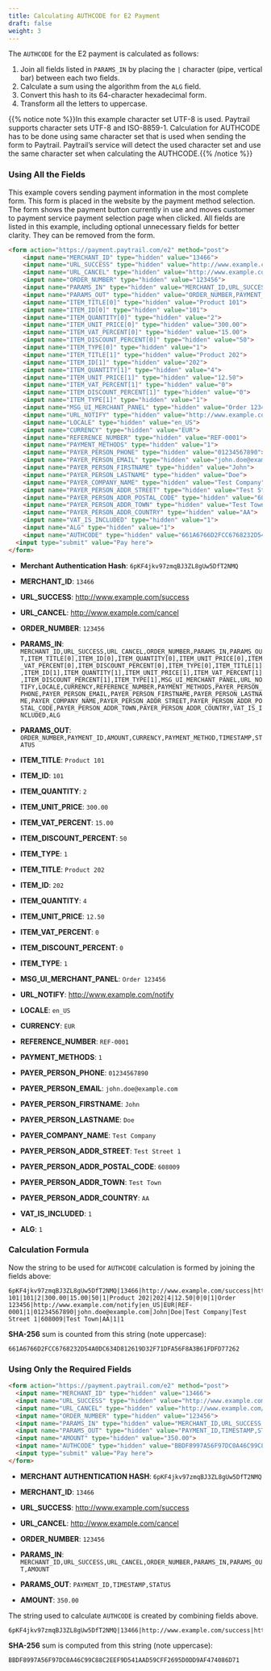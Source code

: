 ```yaml
---
title: Calculating AUTHCODE for E2 Payment
draft: false
weight: 3
---
```


The `AUTHCODE` for the E2 payment is calculated as follows:

1. Join all fields listed in `PARAMS_IN` by placing the `|` character (pipe, vertical bar) between each two fields.
2. Calculate a sum using the algorithm from the `ALG` field.
3. Convert this hash to its 64-character hexadecimal form.
4. Transform all the letters to uppercase.

{{% notice note %}}In this example character set UTF-8 is used. Paytrail supports character sets UTF-8 and ISO-8859-1. Calculation for AUTHCODE has to be done using same character set that is used when sending the form to Paytrail. Paytrail’s service will detect the used character set and use the same character set when calculating the AUTHCODE.{{% /notice %}}

### Using All the Fields

This example covers sending payment information in the most complete form. This form is placed in the website by the payment method selection. The form shows the payment button currently in use and moves customer to payment service payment selection page when clicked. All fields are listed in this example, including optional unnecessary fields for better clarity. They can be removed from the form.

```html
<form action="https://payment.paytrail.com/e2" method="post">
    <input name="MERCHANT_ID" type="hidden" value="13466">
    <input name="URL_SUCCESS" type="hidden" value="http://www.example.com/success">
    <input name="URL_CANCEL" type="hidden" value="http://www.example.com/cancel">
    <input name="ORDER_NUMBER" type="hidden" value="123456">
    <input name="PARAMS_IN" type="hidden" value="MERCHANT_ID,URL_SUCCESS,URL_CANCEL,ORDER_NUMBER,PARAMS_IN,PARAMS_OUT,ITEM_TITLE[0],ITEM_ID[0],ITEM_QUANTITY[0],ITEM_UNIT_PRICE[0],ITEM_VAT_PERCENT[0],ITEM_DISCOUNT_PERCENT[0],ITEM_TYPE[0],ITEM_TITLE[1],ITEM_ID[1],ITEM_QUANTITY[1],ITEM_UNIT_PRICE[1],ITEM_VAT_PERCENT[1],ITEM_DISCOUNT_PERCENT[1],ITEM_TYPE[1],MSG_UI_MERCHANT_PANEL,URL_NOTIFY,LOCALE,CURRENCY,REFERENCE_NUMBER,PAYMENT_METHODS,PAYER_PERSON_PHONE,PAYER_PERSON_EMAIL,PAYER_PERSON_FIRSTNAME,PAYER_PERSON_LASTNAME,PAYER_COMPANY_NAME,PAYER_PERSON_ADDR_STREET,PAYER_PERSON_ADDR_POSTAL_CODE,PAYER_PERSON_ADDR_TOWN,PAYER_PERSON_ADDR_COUNTRY,VAT_IS_INCLUDED,ALG">
    <input name="PARAMS_OUT" type="hidden" value="ORDER_NUMBER,PAYMENT_ID,AMOUNT,CURRENCY,PAYMENT_METHOD,TIMESTAMP,STATUS">
    <input name="ITEM_TITLE[0]" type="hidden" value="Product 101">
    <input name="ITEM_ID[0]" type="hidden" value="101">
    <input name="ITEM_QUANTITY[0]" type="hidden" value="2">
    <input name="ITEM_UNIT_PRICE[0]" type="hidden" value="300.00">
    <input name="ITEM_VAT_PERCENT[0]" type="hidden" value="15.00">
    <input name="ITEM_DISCOUNT_PERCENT[0]" type="hidden" value="50">
    <input name="ITEM_TYPE[0]" type="hidden" value="1">
    <input name="ITEM_TITLE[1]" type="hidden" value="Product 202">
    <input name="ITEM_ID[1]" type="hidden" value="202">
    <input name="ITEM_QUANTITY[1]" type="hidden" value="4">
    <input name="ITEM_UNIT_PRICE[1]" type="hidden" value="12.50">
    <input name="ITEM_VAT_PERCENT[1]" type="hidden" value="0">
    <input name="ITEM_DISCOUNT_PERCENT[1]" type="hidden" value="0">
    <input name="ITEM_TYPE[1]" type="hidden" value="1">
    <input name="MSG_UI_MERCHANT_PANEL" type="hidden" value="Order 123456">
    <input name="URL_NOTIFY" type="hidden" value="http://www.example.com/notify">
    <input name="LOCALE" type="hidden" value="en_US">
    <input name="CURRENCY" type="hidden" value="EUR">
    <input name="REFERENCE_NUMBER" type="hidden" value="REF-0001">
    <input name="PAYMENT_METHODS" type="hidden" value="1">
    <input name="PAYER_PERSON_PHONE" type="hidden" value="01234567890">
    <input name="PAYER_PERSON_EMAIL" type="hidden" value="john.doe@example.com">
    <input name="PAYER_PERSON_FIRSTNAME" type="hidden" value="John">
    <input name="PAYER_PERSON_LASTNAME" type="hidden" value="Doe">
    <input name="PAYER_COMPANY_NAME" type="hidden" value="Test Company">
    <input name="PAYER_PERSON_ADDR_STREET" type="hidden" value="Test Street 1">
    <input name="PAYER_PERSON_ADDR_POSTAL_CODE" type="hidden" value="608009">
    <input name="PAYER_PERSON_ADDR_TOWN" type="hidden" value="Test Town">
    <input name="PAYER_PERSON_ADDR_COUNTRY" type="hidden" value="AA">
    <input name="VAT_IS_INCLUDED" type="hidden" value="1">
    <input name="ALG" type="hidden" value="1">
    <input name="AUTHCODE" type="hidden" value="661A6766D2FCC6768232D54A0DC634D812619D32F71DFA56F8A3B61FDFD77262">
  <input type="submit" value="Pay here">
</form>
```

* **Merchant Authentication Hash**: `6pKF4jkv97zmqBJ3ZL8gUw5DfT2NMQ`

* **MERCHANT_ID**: `13466`

* **URL_SUCCESS**: <http://www.example.com/success>

* **URL_CANCEL**: <http://www.example.com/cancel>

* **ORDER_NUMBER**: `123456`

* **PARAMS_IN**: `MERCHANT_ID,URL_SUCCESS,URL_CANCEL,ORDER_NUMBER,PARAMS_IN,PARAMS_OUT,ITEM_TITLE[0],ITEM_ID[0],ITEM_QUANTITY[0],ITEM_UNIT_PRICE[0],ITEM_VAT_PERCENT[0],ITEM_DISCOUNT_PERCENT[0],ITEM_TYPE[0],ITEM_TITLE[1],ITEM_ID[1],ITEM_QUANTITY[1],ITEM_UNIT_PRICE[1],ITEM_VAT_PERCENT[1],ITEM_DISCOUNT_PERCENT[1],ITEM_TYPE[1],MSG_UI_MERCHANT_PANEL,URL_NOTIFY,LOCALE,CURRENCY,REFERENCE_NUMBER,PAYMENT_METHODS,PAYER_PERSON_PHONE,PAYER_PERSON_EMAIL,PAYER_PERSON_FIRSTNAME,PAYER_PERSON_LASTNAME,PAYER_COMPANY_NAME,PAYER_PERSON_ADDR_STREET,PAYER_PERSON_ADDR_POSTAL_CODE,PAYER_PERSON_ADDR_TOWN,PAYER_PERSON_ADDR_COUNTRY,VAT_IS_INCLUDED,ALG`

* **PARAMS_OUT**: `ORDER_NUMBER,PAYMENT_ID,AMOUNT,CURRENCY,PAYMENT_METHOD,TIMESTAMP,STATUS`

* **ITEM_TITLE**: `Product 101`

* **ITEM_ID**: `101`

* **ITEM_QUANTITY**: `2`

* **ITEM_UNIT_PRICE**: `300.00`

* **ITEM_VAT_PERCENT**: `15.00`

* **ITEM_DISCOUNT_PERCENT**: `50`

* **ITEM_TYPE**: `1`

* **ITEM_TITLE**: `Product 202`

* **ITEM_ID**: `202`

* **ITEM_QUANTITY**: `4`

* **ITEM_UNIT_PRICE**: `12.50`

* **ITEM_VAT_PERCENT**: `0`

* **ITEM_DISCOUNT_PERCENT**: `0`

* **ITEM_TYPE**: `1`

* **MSG_UI_MERCHANT_PANEL**: `Order 123456`

* **URL_NOTIFY**: <http://www.example.com/notify>

* **LOCALE**: `en_US`

* **CURRENCY**: `EUR`

* **REFERENCE_NUMBER**: `REF-0001`

* **PAYMENT_METHODS**: `1`

* **PAYER_PERSON_PHONE**: `01234567890`

* **PAYER_PERSON_EMAIL**: `john.doe@example.com`

* **PAYER_PERSON_FIRSTNAME**: `John`

* **PAYER_PERSON_LASTNAME**: `Doe`

* **PAYER_COMPANY_NAME**: `Test Company`

* **PAYER_PERSON_ADDR_STREET**: `Test Street 1`

* **PAYER_PERSON_ADDR_POSTAL_CODE**: `608009`

* **PAYER_PERSON_ADDR_TOWN**: `Test Town`

* **PAYER_PERSON_ADDR_COUNTRY**: `AA`

* **VAT_IS_INCLUDED**: `1`

* **ALG**: `1`

### Calculation Formula

Now the string to be used for `AUTHCODE` calculation is formed by joining the fields above:

```plain
6pKF4jkv97zmqBJ3ZL8gUw5DfT2NMQ|13466|http://www.example.com/success|http://www.example.com/cancel|123456|MERCHANT_ID,URL_SUCCESS,URL_CANCEL,ORDER_NUMBER,PARAMS_IN,PARAMS_OUT,ITEM_TITLE[0],ITEM_ID[0],ITEM_QUANTITY[0],ITEM_UNIT_PRICE[0],ITEM_VAT_PERCENT[0],ITEM_DISCOUNT_PERCENT[0],ITEM_TYPE[0],ITEM_TITLE[1],ITEM_ID[1],ITEM_QUANTITY[1],ITEM_UNIT_PRICE[1],ITEM_VAT_PERCENT[1],ITEM_DISCOUNT_PERCENT[1],ITEM_TYPE[1],MSG_UI_MERCHANT_PANEL,URL_NOTIFY,LOCALE,CURRENCY,REFERENCE_NUMBER,PAYMENT_METHODS,PAYER_PERSON_PHONE,PAYER_PERSON_EMAIL,PAYER_PERSON_FIRSTNAME,PAYER_PERSON_LASTNAME,PAYER_COMPANY_NAME,PAYER_PERSON_ADDR_STREET,PAYER_PERSON_ADDR_POSTAL_CODE,PAYER_PERSON_ADDR_TOWN,PAYER_PERSON_ADDR_COUNTRY,VAT_IS_INCLUDED,ALG|ORDER_NUMBER,PAYMENT_ID,AMOUNT,CURRENCY,PAYMENT_METHOD,TIMESTAMP,STATUS|Product 101|101|2|300.00|15.00|50|1|Product 202|202|4|12.50|0|0|1|Order 123456|http://www.example.com/notify|en_US|EUR|REF-0001|1|01234567890|john.doe@example.com|John|Doe|Test Company|Test Street 1|608009|Test Town|AA|1|1
```

**SHA-256** sum is counted from this string (note uppercase):

```plain
661A6766D2FCC6768232D54A0DC634D812619D32F71DFA56F8A3B61FDFD77262
```

### Using Only the Required Fields

```html
<form action="https://payment.paytrail.com/e2" method="post">
  <input name="MERCHANT_ID" type="hidden" value="13466">
  <input name="URL_SUCCESS" type="hidden" value="http://www.example.com/success">
  <input name="URL_CANCEL" type="hidden" value="http://www.example.com/cancel">
  <input name="ORDER_NUMBER" type="hidden" value="123456">
  <input name="PARAMS_IN" type="hidden" value="MERCHANT_ID,URL_SUCCESS,URL_CANCEL,ORDER_NUMBER,PARAMS_IN,PARAMS_OUT,AMOUNT">
  <input name="PARAMS_OUT" type="hidden" value="PAYMENT_ID,TIMESTAMP,STATUS">
  <input name="AMOUNT" type="hidden" value="350.00">
  <input name="AUTHCODE" type="hidden" value="BBDF8997A56F97DC0A46C99C88C2EEF9D541AAD59CFF2695D0DD9AF474086D71">
  <input type="submit" value="Pay here">
</form>
```

* **MERCHANT AUTHENTICATION HASH**: `6pKF4jkv97zmqBJ3ZL8gUw5DfT2NMQ`

* **MERCHANT_ID**: `13466`

* **URL_SUCCESS**: <http://www.example.com/success>

* **URL_CANCEL**: <http://www.example.com/cancel>

* **ORDER_NUMBER**: `123456`

* **PARAMS_IN**: `MERCHANT_ID,URL_SUCCESS,URL_CANCEL,ORDER_NUMBER,PARAMS_IN,PARAMS_OUT,AMOUNT`

* **PARAMS_OUT**: `PAYMENT_ID,TIMESTAMP,STATUS`

* **AMOUNT**: `350.00`

The string used to calculate `AUTHCODE` is created by combining fields above.

```plain
6pKF4jkv97zmqBJ3ZL8gUw5DfT2NMQ|13466|http://www.example.com/success|http://www.example.com/cancel|123456|MERCHANT_ID,URL_SUCCESS,URL_CANCEL,ORDER_NUMBER,PARAMS_IN,PARAMS_OUT,AMOUNT|PAYMENT_ID,TIMESTAMP,STATUS|350.00
```

**SHA-256** sum is computed from this string (note uppercase):

```plain
BBDF8997A56F97DC0A46C99C88C2EEF9D541AAD59CFF2695D0DD9AF474086D71
```
